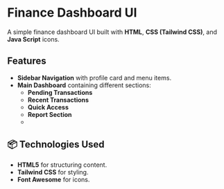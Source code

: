 # Finance Dashboard UI

A simple finance dashboard UI built with **HTML**, **CSS (Tailwind CSS)**, and **Java Script** icons.

## Features

- **Sidebar Navigation** with profile card and menu items.
- **Main Dashboard** containing different sections:
  - **Pending Transactions**
  - **Recent Transactions**
  - **Quick Access**
  - **Report Section**
  - 
## 📦 Technologies Used

- **HTML5** for structuring content.
- **Tailwind CSS** for styling.
- **Font Awesome** for icons.
